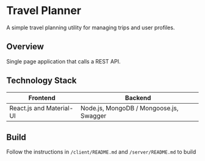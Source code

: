 # Travel Planner

A simple travel planning utility for managing trips and user profiles.  

## Overview 
Single page application that calls a REST API. 


## Technology Stack

 Frontend                      |  Backend                                                              
 ------------------------------|----------------------------------
 React.js and Material-UI      |Node.js, MongoDB / Mongoose.js, Swagger
 
## Build
Follow the instructions in `/client/README.md` and `/server/README.md` to build 